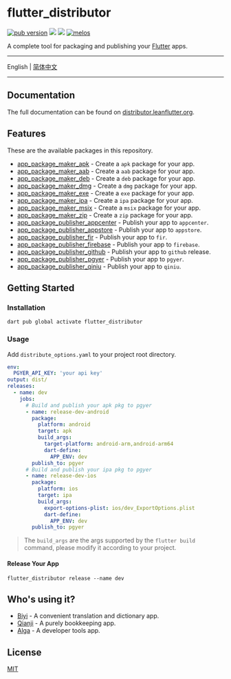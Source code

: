 # flutter_distributor

[![pub version][pub-image]][pub-url] [![][discord-image]][discord-url] ![][visits-count-image] [![melos](https://img.shields.io/badge/maintained%20with-melos-f700ff.svg?style=flat-square)](https://github.com/invertase/melos)

[pub-image]: https://img.shields.io/pub/v/flutter_distributor.svg?style=flat-square
[pub-url]: https://pub.dev/packages/flutter_distributor

[discord-image]: https://img.shields.io/discord/884679008049037342.svg?style=flat-square
[discord-url]: https://discord.gg/zPa6EZ2jqb

[visits-count-image]: https://img.shields.io/badge/dynamic/json?label=Visits%20Count&query=value&url=https://api.countapi.xyz/hit/leanflutter.flutter_distributor/visits

A complete tool for packaging and publishing your [Flutter](https://flutter.dev) apps.

---

English | [简体中文](./README-ZH.md)

---

## Documentation

The full documentation can be found on [distributor.leanflutter.org](https://distributor.leanflutter.org/).

## Features

These are the available packages in this repository.

- [app_package_maker_apk](./packages/app_package_maker_apk/) - Create a `apk` package for your app.
- [app_package_maker_aab](./packages/app_package_maker_aab/) - Create a `aab` package for your app.
- [app_package_maker_deb](./packages/app_package_maker_deb/) - Create a `deb` package for your app.
- [app_package_maker_dmg](./packages/app_package_maker_dmg/) - Create a `dmg` package for your app.
- [app_package_maker_exe](./packages/app_package_maker_exe/) - Create a `exe` package for your app.
- [app_package_maker_ipa](./packages/app_package_maker_ipa/) - Create a `ipa` package for your app.
- [app_package_maker_msix](./packages/app_package_maker_msix/) - Create a `msix` package for your app.
- [app_package_maker_zip](./packages/app_package_maker_zip/) - Create a `zip` package for your app.
- [app_package_publisher_appcenter](./packages/app_package_publisher_appcenter/) - Publish your app to `appcenter`.
- [app_package_publisher_appstore](./packages/app_package_publisher_appstore/) - Publish your app to `appstore`.
- [app_package_publisher_fir](./packages/app_package_publisher_fir/) - Publish your app to `fir`.
- [app_package_publisher_firebase](./packages/app_package_publisher_firebase/) - Publish your app to `firebase`.
- [app_package_publisher_github](./packages/app_package_publisher_github/) - Publish your app to `github` release.
- [app_package_publisher_pgyer](./packages/app_package_publisher_pgyer/) - Publish your app to `pgyer`.
- [app_package_publisher_qiniu](./packages/app_package_publisher_qiniu/) - Publish your app to `qiniu`.

## Getting Started

### Installation

```
dart pub global activate flutter_distributor
```

### Usage

Add `distribute_options.yaml` to your project root directory.

```yaml
env:
  PGYER_API_KEY: 'your api key'
output: dist/
releases:
  - name: dev
    jobs:
      # Build and publish your apk pkg to pgyer
      - name: release-dev-android
        package:
          platform: android
          target: apk
          build_args:
            target-platform: android-arm,android-arm64
            dart-define:
              APP_ENV: dev
        publish_to: pgyer
      # Build and publish your ipa pkg to pgyer
      - name: release-dev-ios
        package:
          platform: ios
          target: ipa
          build_args:
            export-options-plist: ios/dev_ExportOptions.plist
            dart-define:
              APP_ENV: dev
        publish_to: pgyer
```

> The `build_args` are the args supported by the `flutter build` command, please modify it according to your project.

#### Release Your App

```
flutter_distributor release --name dev
```

## Who's using it?

- [Biyi](https://biyidev.com/) - A convenient translation and dictionary app.
- [Qianji](https://qianjiapp.com/) - A purely bookkeeping app.
- [Alga](https://github.com/laiiihz/alga/) - A developer tools app.

## License

[MIT](./LICENSE)
